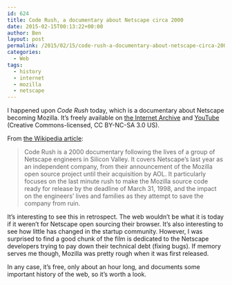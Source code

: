 ```yaml
---
id: 624
title: Code Rush, a documentary about Netscape circa 2000
date: 2015-02-15T00:13:22+00:00
author: Ben
layout: post
permalink: /2015/02/15/code-rush-a-documentary-about-netscape-circa-2000/
categories:
  - Web
tags:
  - history
  - internet
  - mozilla
  - netscape
---
```

I happened upon <cite>Code Rush</cite> today, which is a documentary about Netscape becoming Mozilla. It&#8217;s freely available on [the Internet Archive](https://archive.org/details/CodeRush_616) and [YouTube](https://www.youtube.com/watch?v=u404SLJj7ig) (Creative Commons-licensed, CC BY-NC-SA 3.0 US).

From [the Wikipedia article](https://en.wikipedia.org/wiki/Code_Rush):

> Code Rush is a 2000 documentary following the lives of a group of Netscape engineers in Silicon Valley. It covers Netscape&#8217;s last year as an independent company, from their announcement of the Mozilla open source project until their acquisition by AOL. It particularly focuses on the last minute rush to make the Mozilla source code ready for release by the deadline of March 31, 1998, and the impact on the engineers&#8217; lives and families as they attempt to save the company from ruin.

It&#8217;s interesting to see this in retrospect. The web wouldn&#8217;t be what it is today if it weren&#8217;t for Netscape open sourcing their browser. It&#8217;s also interesting to see how little has changed in the startup community. However, I was surprised to find a good chunk of the film is dedicated to the Netscape developers trying to pay down their technical debt (fixing bugs). If memory serves me though, Mozilla was pretty rough when it was first released.

In any case, it&#8217;s free, only about an hour long, and documents some important history of the web, so it&#8217;s worth a look.